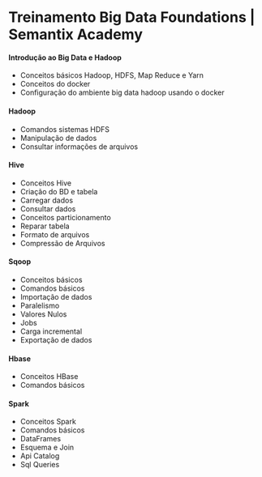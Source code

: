 # Treinamento Big Data Foundations | Semantix Academy

#### Introdução ao Big Data e Hadoop
- Conceitos básicos Hadoop, HDFS, Map Reduce e Yarn
- Conceitos do docker
- Configuração do ambiente big data hadoop usando o docker

#### Hadoop
- Comandos sistemas HDFS
- Manipulação de dados
- Consultar informações de arquivos

#### Hive
- Conceitos Hive
- Criação do BD e tabela
- Carregar dados
- Consultar dados
- Conceitos particionamento
- Reparar tabela
 - Formato de arquivos
 - Compressão de Arquivos

#### Sqoop
- Conceitos básicos
- Comandos básicos
- Importação de dados
- Paralelismo
- Valores Nulos
- Jobs
- Carga incremental
- Exportação de dados

#### Hbase
- Conceitos HBase
- Comandos básicos

#### Spark
- Conceitos Spark
- Comandos básicos
- DataFrames
- Esquema e Join
- Api Catalog
- Sql Queries
